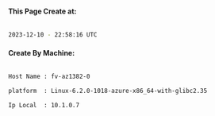
   
#### This Page Create at:

```bash

2023-12-10 - 22:58:16 UTC

```

#### Create By Machine:

```bash

Host Name : fv-az1382-0

platform  : Linux-6.2.0-1018-azure-x86_64-with-glibc2.35

Ip Local  : 10.1.0.7

```

